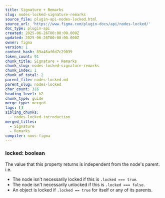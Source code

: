 ```yaml
---
title: Signature + Remarks
slug: nodes-locked-signature-remarks
source_file: plugin-api-nodes-locked.html
source_url: 'https://www.figma.com/plugin-docs/api/nodes-locked/'
doc_type: plugin-api
created: 2025-06-26T00:00:00.000Z
updated: 2025-06-26T00:00:00.000Z
owner: figma
version: 1
content_hash: 89a46af6d7c29039
token_count: 91
chunk_title: Signature + Remarks
chunk_slug: nodes-locked-signature-remarks
chunk_index: 1
chunk_of_total: 2
parent_file: nodes-locked.md
parent_slug: nodes-locked
char_count: 316
heading_level: h2
chunk_type: guide
merge_type: merged
tags: []
sibling_chunks:
  - nodes-locked-introduction
merged_titles:
  - Signature
  - Remarks
compiler: noos-figma
---
```


### locked: boolean

The value that this property returns is independent from the node's parent. i.e.

- The node isn't necessarily locked if this is `.locked === true`.
- The node isn't necessarily unlocked if this is `.locked === false`.
- An object is locked if `.locked == true` for itself or any of its parents.
